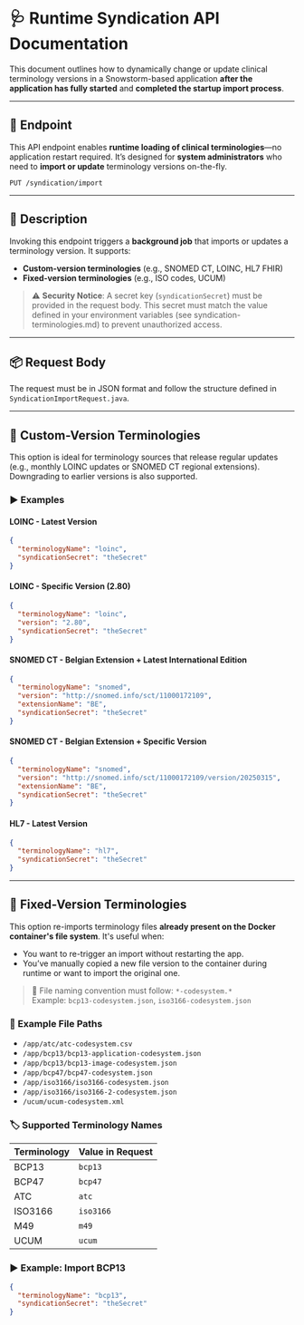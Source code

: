# 🩺 Runtime Syndication API Documentation

This document outlines how to dynamically change or update clinical terminology versions in a Snowstorm-based application **after the application has fully started** and **completed the startup import process**.

---

## 📌 Endpoint

This API endpoint enables **runtime loading of clinical terminologies**—no application restart required. It’s designed for **system administrators** who need to **import or update** terminology versions on-the-fly.

```http
PUT /syndication/import
```

---

## 📝 Description

Invoking this endpoint triggers a **background job** that imports or updates a terminology version. It supports:

- **Custom-version terminologies** (e.g., SNOMED CT, LOINC, HL7 FHIR)
- **Fixed-version terminologies** (e.g., ISO codes, UCUM)

> ⚠️ **Security Notice**: A secret key (`syndicationSecret`) must be provided in the request body. This secret must match 
> the value defined in your environment variables (see syndication-terminologies.md) to prevent unauthorized access.

---

## 📦 Request Body

The request must be in JSON format and follow the structure defined in `SyndicationImportRequest.java`.

---

## 🧪 Custom-Version Terminologies

This option is ideal for terminology sources that release regular updates (e.g., monthly LOINC updates or SNOMED CT regional extensions). Downgrading to earlier versions is also supported.

### ▶️ Examples

#### LOINC - Latest Version
```json
{
  "terminologyName": "loinc",
  "syndicationSecret": "theSecret"
}
```

#### LOINC - Specific Version (2.80)
```json
{
  "terminologyName": "loinc",
  "version": "2.80",
  "syndicationSecret": "theSecret"
}
```

#### SNOMED CT - Belgian Extension + Latest International Edition
```json
{
  "terminologyName": "snomed",
  "version": "http://snomed.info/sct/11000172109",
  "extensionName": "BE",
  "syndicationSecret": "theSecret"
}
```

#### SNOMED CT - Belgian Extension + Specific Version
```json
{
  "terminologyName": "snomed",
  "version": "http://snomed.info/sct/11000172109/version/20250315",
  "extensionName": "BE",
  "syndicationSecret": "theSecret"
}
```

#### HL7 - Latest Version
```json
{
  "terminologyName": "hl7",
  "syndicationSecret": "theSecret"
}
```

---

## 📁 Fixed-Version Terminologies

This option re-imports terminology files **already present on the Docker container's file system**. It's useful when:

- You want to re-trigger an import without restarting the app.
- You’ve manually copied a new file version to the container during runtime or want to import the original one.

> 📌 File naming convention must follow: `*-codesystem.*`  
> Example: `bcp13-codesystem.json`, `iso3166-codesystem.json`

### 📂 Example File Paths

- `/app/atc/atc-codesystem.csv`
- `/app/bcp13/bcp13-application-codesystem.json`
- `/app/bcp13/bcp13-image-codesystem.json`
- `/app/bcp47/bcp47-codesystem.json`
- `/app/iso3166/iso3166-codesystem.json`
- `/app/iso3166/iso3166-2-codesystem.json`
- `/ucum/ucum-codesystem.xml`

### 🏷️ Supported Terminology Names

| Terminology       | Value in Request |
|-------------------|------------------|
| BCP13             | `bcp13`          |
| BCP47             | `bcp47`          |
| ATC               | `atc`            |
| ISO3166           | `iso3166`        |
| M49               | `m49`            |
| UCUM              | `ucum`           |

### ▶️ Example: Import BCP13
```json
{
  "terminologyName": "bcp13",
  "syndicationSecret": "theSecret"
}
```
